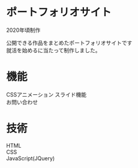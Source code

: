 # ポートフォリオサイト
2020年頃制作  
  
公開できる作品をまとめたポートフォリオサイトです  
就活を始めるに当たって制作しました。
# 機能
CSSアニメーション
スライド機能  
お問い合わせ  

# 技術
HTML  
CSS  
JavaScript(JQuery)  
